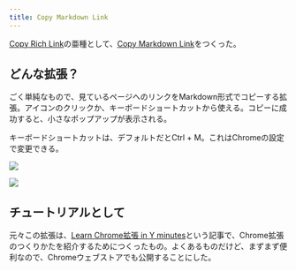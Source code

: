 ```yaml
---
title: Copy Markdown Link
---
```

[Copy Rich Link](https://chrome.google.com/webstore/detail/copy-rich-link/hikiamlgpdcabppakpmemaofmkgknpea)の亜種として、[Copy Markdown Link](https://chrome.google.com/webstore/detail/copy-markdown-link/gkceaaphhbeanfciglgpffnncfpipjpa)をつくった。

どんな拡張？
------

ごく単純なもので、見ているページへのリンクをMarkdown形式でコピーする拡張。アイコンのクリックか、キーボードショートカットから使える。コピーに成功すると、小さなポップアップが表示される。

キーボードショートカットは、デフォルトだとCtrl + M。これはChromeの設定で変更できる。

![](https://lh3.googleusercontent.com/docs/AG8NV2ajjgFFudS7YfvIw0N9-hE0cr9NXaUI-obMNVvV6EzvcQJHRCMLa2ny4L6o9Fkp_28CDDlP6m96zvndxir68qHg7qDH9rd40vLef6DnNb_dbx5CJGUi4_MahempBiOricwWZ5O04eadJa2qqfcD6s5e_dBANy4W5iFY6kqOFrBil_lxVbI6Tu2uUtDVYJEq2E4YWYPII31mg7b24ERw9oXwYexe3_4wxqe-ljdNSaBMKr2Mcqta5K8rJghddx17yZmamGTmncBw_1T9ey1N0tDygGUFe5tE6_j6JIJrbigD0dxdUgr-UMAI4PBVYc_kbGJBoGBgGf7psBAwwORIJFjfYfg-seRGruBnyL9RIQvVEt-SLETJSkF212q4P3gWEJMqZLlp57AL2ML_HpXHVsikyECGC2nRfgvKTFOZKPHjnN0oaDWlC0bDCgUmG_f7Yyws-bWvzxk0CcD_CzRFA4gOq0nXVWICsIi87rwWK5IbigyKzC-kT_zNIKLOciGHRRyn16mj0vEzmG-3fMWvClfQJJ4gklN28WSqoEnSwHCYzb7XjnGE3Z8D04QrU7d1oc7mLuwntDFHT4cqX8RXjtikA8_xbzQyA0ZFBbE6w_GBhIHSlwIuGb8pD7xpoi_WNj-7qa8Mw74jTvYrSfFWhAjeWzX18am_EdtTwt2pHo769intaE0plej66vd--1YWfq6muV5W3wIXDi81wKtb-GJJX0hCriZbY9WF2YaMjdj015LEjY_cQPP_ekHsyk2GtsXaasBPS5h0X09mXx9q3nUkP7L_H8k5pJkMrADsivcZOneVLOcqWdx6xQ-dbwFPH3UYo6MgE-Z-g7X3Belhi79ZslYTXnK66Rpe5vidqQrQwXV8UaJcg5FUsuQO-qZuwN4rf06wmMuWK1nOy49DAqPVIP07EjriicgL-telwDEtJNwAKiQkESwvV-owW8Ga9eS7ZL4PslKGFAV0ZQlOmem_996pJ84VC4flRUCTyLzCNUFbN9ljb-yFervp3_7rxQSCODR7AVc784ZrPKYFWuhWYzKknpRfujpjBMVCiIYlrPgMEXIFdbk7nq72yONmGOAXBIIBA0Mt8SGJPPNebU9OS4v6y6kUEbWtieSY-kuQDpGENFVufgjxCQN7HVq61-aEWsTsU12y8n-kHIVwls3Up5Eq1aRJroYbFoZK2LIHBB-QwRqV8FFM95pafrF8iDrqjgYRr4Zy_MZm-EuKHJcNSF1QUYK9vMjen7HVWtWGBM_H)

![](https://lh3.googleusercontent.com/docs/AG8NV2YAsdqeX1V3t5zhXk-j51v5UoQMPq0U6_eEVHmuzSMQkO6IM3p0SAywRdxIi_nCcv5cPQMqYYKvdPAgg6PqQmbV8NcwEpi3Smwr5vt-j87DhfxrG9_D30euFYSAPjhVAOlnX05-A2itW9xQHvnCejaNlSQU2VLZY3-P0tr3MtdNG7-dfGADyArfFp92vEQXBVdtX83KVyUdzM30Wq4OrgvNuW0hHcm3h5iYed9VzXleqAQGsbY9ij3yv81TECtD8xxys6TmjzmrUkIjhgi_iIi2DFJ_jrhPGvscDlPrMx0qPwE5kZGoXdAzCLPpiRH4bR8a7H9_im7Oa9uVGF2GCZFaBuQMWpj4b5UUaP5seyaZrpBBDFoVwUDRX9GRvGYKU52gpJHooUhxjfRzfW3K-8Ualq39ltGLk1NIoTKtnBiB-Y0YofmT_bvHEHcq4IcuFXfgZ1BvEwAUdbJz-uFkUZifngbaqRpLJb9kWCa_mAcjVtQ_haom2meMsgaSiddjPF3AiueP4Xq2C1mSJ6D1EhgrxUgrX8dytrJ1UGPByOrvXmle2mg3U6-Kok32kpalT9BnI24UWxS64Aon0Dc51T2P9CanLyMrnplq5X-LDoN4x7NKuAx_7qT5WPS_VMyiTowf102RCs6nUHoZWuxvSEE45XuZgPInoqkMzyDKmnhlfxtkyqZIA2nl9UPa78fcpLRkOlZOEv88sn5kG4w6CnYTjoXeADfIohq_MyS8UXAB45zr56CXDJb4gIZQZhaxXX4M0AvG95PG33lYq3vosZ9LRfwYHuhCUmKBrc7DihsRT-A49pe1pUTENz-3YkoEGrVNfqFlllVmf1mdyR_wU__en7KWQ10SFUK86SUTm25dzzX2EKVVUW9cBJY6uW4F2Wnc3M5nSPq4AfyCYmHW-xUfZtMe6BoC1YAL-7OGt5CgoIMN3oEs5Of3sZY_Pf5EDyBRcxi2UlhsEMoyCH3XIgjiqU4oSmS-AKrRGIrWGgLk6TZ_xHvljHC7MM1kO7dtPnF2uB9LgFomIc7AH9y8By1G-9PRx9dc9Cith932uN0fDidZR1ciWpFz28MMyiinvDjg-0pRmSJ5lnYI7cQwh9dYfwFA0nc58x5vj9fFkxgwoh8lYMkfF-kf3dCxjQhzZu4yYpw2Az6Eu-X36yeRqbGbVUr02wRZ3ChErDsNOSkxkXK-_ffFQXbRmM9NTxc6M1hPKJtdIOYdGdRiOvGAxTPA_mOnb6LUWEppGiIzJd0uFtSZ)

チュートリアルとして
----------

元々この拡張は、[Learn Chrome拡張 in Y minutes](https://r7kamura.com/articles/2022-05-18-learn-chrome-extention-in-y-minutes)という記事で、Chrome拡張のつくりかたを紹介するためにつくったもの。よくあるものだけど、まずまず便利なので、Chromeウェブストアでも公開することにした。
